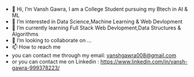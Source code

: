 - 👋 Hi, I’m Vansh Gawra, I am a College Student pursuing my Btech in AI & ML
- 👀 I’m interested in Data Science,Machine Learning & Web Devlopment
- 🌱 I’m currently learning Full Stack Web Devlopment,Data Structures & Algorithms
- 💞️ I’m looking to collaborate on ...
- 📫 How to reach me 
- you can contact me through my email: vanshgawra008@gmail.com
- or you can contact me on Linkedin : https://www.linkedin.com/in/vansh-gawra-999378223/

<!---
Vansh-31/Vansh-31 is a ✨ special ✨ repository because its `README.md` (this file) appears on your GitHub profile.
You can click the Preview link to take a look at your changes.
--->
